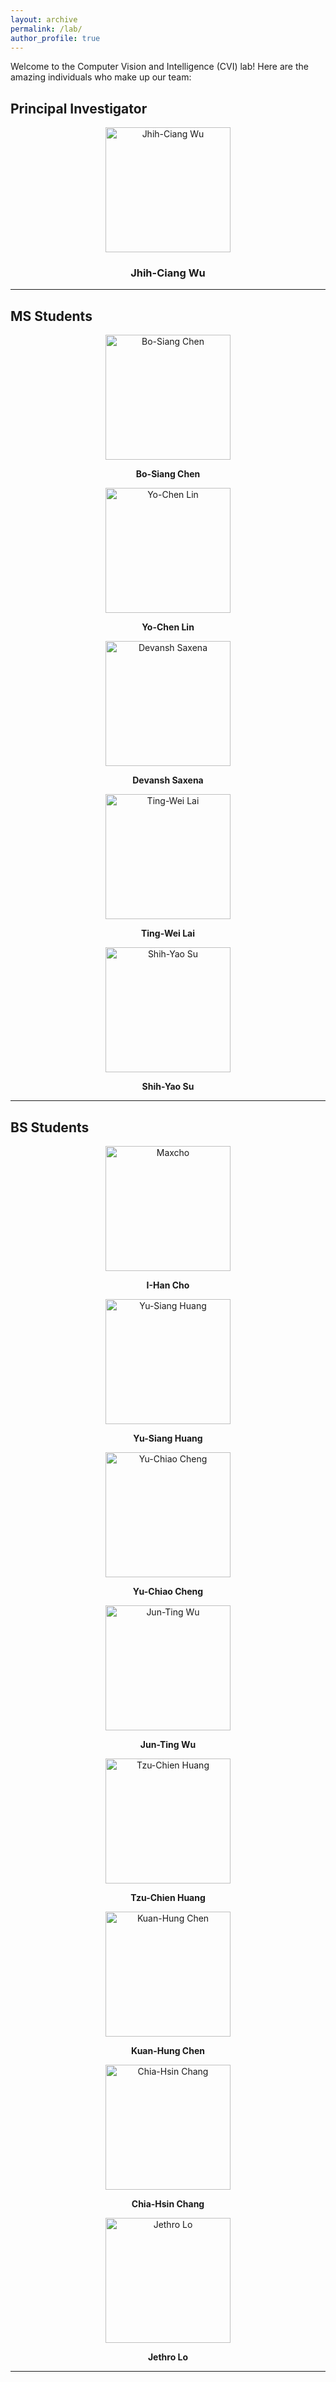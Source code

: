 ```yaml
---
layout: archive
permalink: /lab/
author_profile: true
---
```



Welcome to the Computer Vision and Intelligence (CVI) lab! Here are the amazing individuals who make up our team:



## Principal Investigator


<div style="text-align: center;">
  <img src="../images/lab/000.jpg" width="200" alt="Jhih-Ciang Wu">
  <h3><strong>Jhih-Ciang Wu</strong></h3>
</div>

---

## MS Students
<div style="text-align: center;">
  <div>
    <img src="../images/lab/004.jpg" width="200" alt="Bo-Siang Chen">
    <p><strong>Bo-Siang Chen</strong></p>
  </div>  
  <div>
    <img src="../images/lab/005.jpg" width="200" alt="Yo-Chen Lin">
    <p><strong>Yo-Chen Lin</strong></p>
  </div>
  <div>
    <img src="../images/lab/006.jpg" width="200" alt="Devansh Saxena">
    <p><strong>Devansh Saxena</strong></p>
  </div>
  <div>
    <img src="../images/lab/007.jpg" width="200" alt="Ting-Wei Lai">
    <p><strong>Ting-Wei Lai</strong></p>
  </div>
  <div>
    <img src="../images/lab/008.jpg" width="200" alt="Shih-Yao Su">
    <p><strong>Shih-Yao Su</strong></p>
  </div>
</div>

---

## BS Students


<div style="text-align: center;">
  <div>
    <img src="../images/lab/001.jpg" width="200" alt="Maxcho">
    <p><strong>I-Han Cho</strong></p>
  </div>
  <div>
    <img src="../images/lab/002.jpg" width="200" alt="Yu-Siang Huang">
    <p><strong>Yu-Siang Huang</strong></p>
  </div>
  <div>
    <img src="../images/lab/003.jpg" width="200" alt="Yu-Chiao Cheng">
    <p><strong>Yu-Chiao Cheng</strong></p>
  </div>
  <div>
    <img src="../images/lab/009.jpg" width="200" alt="Jun-Ting Wu">
    <p><strong>Jun-Ting Wu</strong></p>
  </div>
  <div>
    <img src="../images/lab/010.jpg" width="200" alt="Tzu-Chien Huang">
    <p><strong>Tzu-Chien Huang</strong></p>
  </div>
  <div>
    <img src="../images/lab/011.jpg" width="200" alt="Kuan-Hung Chen">
    <p><strong>Kuan-Hung Chen</strong></p>
  </div>
  <div>
    <img src="../images/lab/012.jpg" width="200" alt="Chia-Hsin Chang">
    <p><strong>Chia-Hsin Chang</strong></p>
  </div>
  <div>
    <img src="../images/lab/013.jpg" width="200" alt="Jethro Lo">
    <p><strong>Jethro Lo</strong></p>
  </div>  
</div>



---
